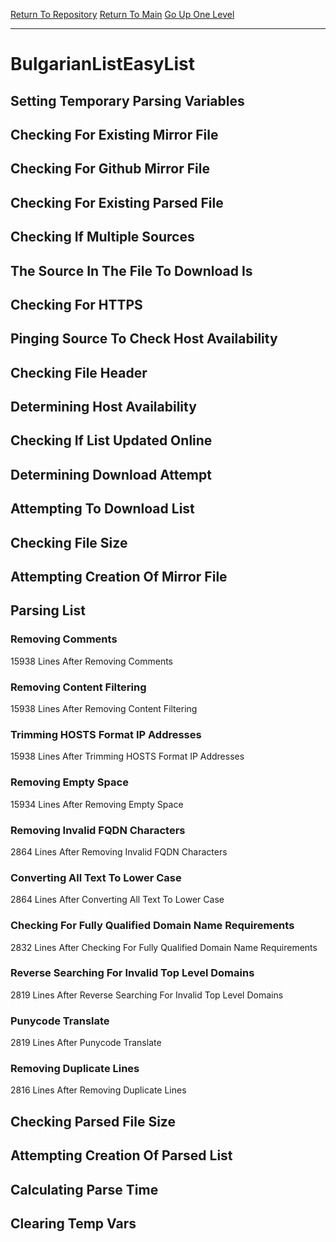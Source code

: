 [Return To Repository](https://github.com/bast69/piholeparser/)
[Return To Main](https://github.com/bast69/piholeparser/blob/master/RecentRunLogs/Mainlog.md)
[Go Up One Level](https://github.com/bast69/piholeparser/blob/master/RecentRunLogs/TopLevelScripts/30-Processing-External-Blacklists.md)
____________________________________
# BulgarianListEasyList
## Setting Temporary Parsing Variables
## Checking For Existing Mirror File
## Checking For Github Mirror File
## Checking For Existing Parsed File
## Checking If Multiple Sources
## The Source In The File To Download Is
## Checking For HTTPS
## Pinging Source To Check Host Availability
## Checking File Header
## Determining Host Availability
## Checking If List Updated Online
## Determining Download Attempt
## Attempting To Download List
## Checking File Size
## Attempting Creation Of Mirror File
## Parsing List
### Removing Comments
15938 Lines After Removing Comments
### Removing Content Filtering
15938 Lines After Removing Content Filtering
### Trimming HOSTS Format IP Addresses
15938 Lines After Trimming HOSTS Format IP Addresses
### Removing Empty Space
15934 Lines After Removing Empty Space
### Removing Invalid FQDN Characters
2864 Lines After Removing Invalid FQDN Characters
### Converting All Text To Lower Case
2864 Lines After Converting All Text To Lower Case
### Checking For Fully Qualified Domain Name Requirements
2832 Lines After Checking For Fully Qualified Domain Name Requirements
### Reverse Searching For Invalid Top Level Domains
2819 Lines After Reverse Searching For Invalid Top Level Domains
### Punycode Translate
2819 Lines After Punycode Translate
### Removing Duplicate Lines
2816 Lines After Removing Duplicate Lines
## Checking Parsed File Size
## Attempting Creation Of Parsed List
## Calculating Parse Time
## Clearing Temp Vars
